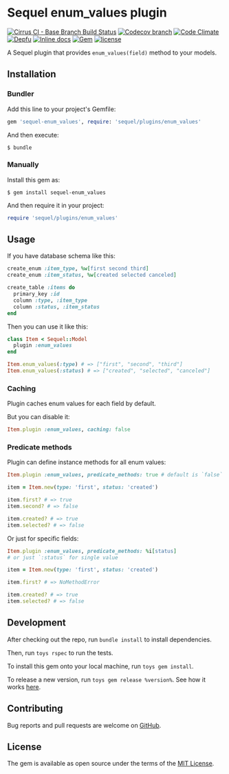 # Sequel enum_values plugin

[![Cirrus CI - Base Branch Build Status](https://img.shields.io/cirrus/github/AlexWayfer/sequel-enum_values?style=flat-square)](https://cirrus-ci.com/github/AlexWayfer/sequel-enum_values)
[![Codecov branch](https://img.shields.io/codecov/c/github/AlexWayfer/sequel-enum_values/master.svg?style=flat-square)](https://codecov.io/gh/AlexWayfer/sequel-enum_values)
[![Code Climate](https://img.shields.io/codeclimate/maintainability/AlexWayfer/sequel-enum_values.svg?style=flat-square)](https://codeclimate.com/github/AlexWayfer/sequel-enum_values)
[![Depfu](https://img.shields.io/depfu/AlexWayfer/sequel-enum_values?style=flat-square)](https://depfu.com/repos/github/AlexWayfer/sequel-enum_values)
[![Inline docs](https://inch-ci.org/github/AlexWayfer/sequel-enum_values.svg?branch=master)](https://inch-ci.org/github/AlexWayfer/sequel-enum_values)
[![Gem](https://img.shields.io/gem/v/sequel-enum_values.svg?style=flat-square)](https://rubygems.org/gems/sequel-enum_values)
[![license](https://img.shields.io/github/license/AlexWayfer/sequel-enum_values.svg?style=flat-square)](https://github.com/AlexWayfer/sequel-enum_values/blob/master/LICENSE.txt)

A Sequel plugin that provides `enum_values(field)` method to your models.

## Installation

### Bundler

Add this line to your project's Gemfile:

```ruby
gem 'sequel-enum_values', require: 'sequel/plugins/enum_values'
```

And then execute:

```
$ bundle
```

### Manually

Install this gem as:

```
$ gem install sequel-enum_values
```

And then require it in your project:

```ruby
require 'sequel/plugins/enum_values'
```

## Usage

If you have database schema like this:

```ruby
create_enum :item_type, %w[first second third]
create_enum :item_status, %w[created selected canceled]

create_table :items do
  primary_key :id
  column :type, :item_type
  column :status, :item_status
end
```

Then you can use it like this:

```ruby
class Item < Sequel::Model
  plugin :enum_values
end

Item.enum_values(:type) # => ["first", "second", "third"]
Item.enum_values(:status) # => ["created", "selected", "canceled"]
```

### Caching

Plugin caches enum values for each field by default.

But you can disable it:

```ruby
Item.plugin :enum_values, caching: false
```

### Predicate methods

Plugin can define instance methods for all enum values:

```ruby
Item.plugin :enum_values, predicate_methods: true # default is `false`

item = Item.new(type: 'first', status: 'created')

item.first? # => true
item.second? # => false

item.created? # => true
item.selected? # => false
```

Or just for specific fields:

```ruby
Item.plugin :enum_values, predicate_methods: %i[status]
# or just `:status` for single value

item = Item.new(type: 'first', status: 'created')

item.first? # => NoMethodError

item.created? # => true
item.selected? # => false
```

## Development

After checking out the repo, run `bundle install` to install dependencies.

Then, run `toys rspec` to run the tests.

To install this gem onto your local machine, run `toys gem install`.

To release a new version, run `toys gem release %version%`.
See how it works [here](https://github.com/AlexWayfer/gem_toys#release).

## Contributing

Bug reports and pull requests are welcome on [GitHub](https://github.com/AlexWayfer/sequel-enum_values).

## License

The gem is available as open source under the terms of the
[MIT License](https://opensource.org/licenses/MIT).
